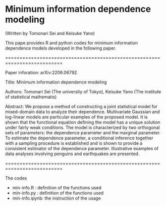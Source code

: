 # Minimum information dependence modeling

(Written by Tomonari Sei and Keisuke Yano)

This pape provides R and python codes for minimum information dependence models developed in the following paper.

==========================================================================

Paper inforation: arXiv:2206.06792

Title: Minimum information dependence modeling

Authors: Tomonari Sei (The university of Tokyo), Keisuke Yano (The institute of statistical mathematis)

Abstract: We propose a method of constructing a joint statistical model for mixed-domain data to analyze their dependence. Multivariate Gaussian and log-linear models are particular examples of the proposed model. It is shown that the functional equation defining the model has a unique solution under fairly weak conditions. The model is characterized by two orthogonal sets of parameters: the dependence parameter and the marginal parameter. To estimate the dependence parameter, a conditional inference together with a sampling procedure is established and is shown to provide a consistent estimator of the dependence parameter. Illustrative examples of data analyses involving penguins and earthquakes are presented.

==========================================================================

The codes 

- min-info.R : definition of the functions used
- min-info.py : definition of the functions used
- min-info.ipynb: the instruction of the usage
